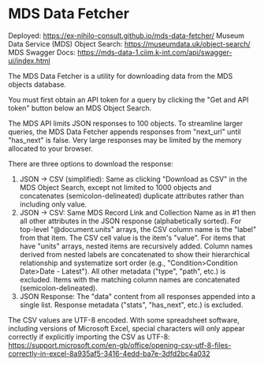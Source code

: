# MDS Data Fetcher

Deployed: https://ex-nihilo-consult.github.io/mds-data-fetcher/
Museum Data Service (MDS) Object Search: https://museumdata.uk/object-search/
MDS Swagger Docs: https://mds-data-1.ciim.k-int.com/api/swagger-ui/index.html

The MDS Data Fetcher is a utility for downloading data from the MDS objects database.

You must first obtain an API token for a query by clicking the "Get and API token" button below an MDS Object Search.

The MDS API limits JSON responses to 100 objects. To streamline larger queries, the MDS Data Fetcher appends responses from "next_url" until "has_next" is false. Very large responses may be limited by the memory allocated to your browser.

There are three options to download the response:

1. JSON → CSV (simplified): Same as clicking "Download as CSV" in the MDS Object Search, except not limited to 1000 objects and concatenates (semicolon-delineated) duplicate attributes rather than including only value.
2. JSON → CSV: Same MDS Record Link and Collection Name as in #1 then all other attributes in the JSON response (alphabetically sorted). For top-level "@document.units" arrays, the CSV column name is the "label" from that item. The CSV cell value is the item's "value". For items that have "units" arrays, nested items are recursively added. Column names derived from nested labels are concatenated to show their hierarchical relationship and systematize sort order (e.g., "Condition>Condition Date>Date - Latest"). All other metadata ("type", "path", etc.) is excluded. Items with the matching column names are concatenated (semicolon-delineated).
3. JSON Response: The "data" content from all responses appended into a single list. Response metadata ("stats", "has_next", etc.) is excluded.

The CSV values are UTF-8 encoded. With some spreadsheet software, including versions of Microsoft Excel, special characters will only appear correctly if explicitly importing the CSV as UTF-8: https://support.microsoft.com/en-gb/office/opening-csv-utf-8-files-correctly-in-excel-8a935af5-3416-4edd-ba7e-3dfd2bc4a032
